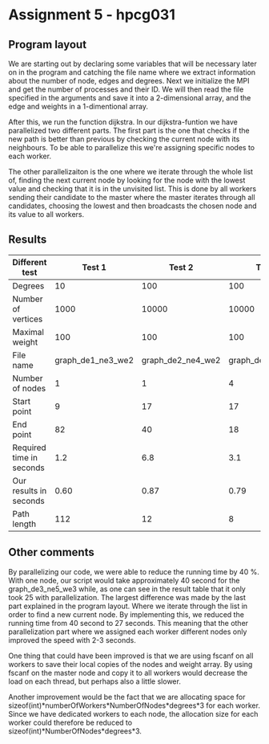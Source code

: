 <h1> Assignment 5 - hpcg031 </h2>

<h2> Program layout </h2>

We are starting out by declaring some variables that will be necessary later on in the program and
catching the file name where we extract information about the number of node, edges and
degrees. Next we initialize the MPI and get the number of processes and their ID. We will then read
the file specified in the arguments and save it into a 2-dimensional array, and the edge and weights
in a 1-dimentional array.

After this, we run the function dijkstra. In our dijkstra-funtion we have parallelized two different
parts. The first part is the one that checks if the new path is better than previous by checking the
current node with its neighbours. To be able to parallelize this we're assigning specific nodes to
each worker.

The other parallelizaiton is the one where we iterate through the whole list of, finding the next
current node by looking for the node with the lowest value and checking that it is in the unvisited
list. This is done by all workers sending their candidate to the master where the master iterates
through all candidates, choosing the lowest and then broadcasts the chosen node and its value to all
workers.


<h2> Results </h2>

| Different test | Test 1 | Test 2 | Test 3 | Test 4 | Test 5 |
|----|----|----|----|----|----|
| Degrees | 10 | 100 |	100 | 100 | 1000 |
| Number of vertices |	1000 | 10000 | 10000 | 100000 | 100000 |
| Maximal weight | 100 | 100 |	100 | 100 | 1000 |
| File name | graph_de1_ne3_we2 | graph_de2_ne4_we2 | graph_de2_ne4_we2 | graph_de2_ne5_we2 | graph_de3_ne5_we3 |
| Number of nodes  | 1 | 1 | 4 | 10 | 20 |
| Start point |	9 | 17 | 17 | 107 | 4 |
| End point | 82 | 40 |	18 | 0 | 5 |
| Required time in seconds | 1.2 | 6.8 | 3.1 | 98 | 256 |
| Our results in seconds | 0.60 | 0.87 | 0.79 | 6.10 | 25.60 |
| Path length | 112 | 12 | 8 | 18  | 21 |

<h2> Other comments </h2>

By parallelizing our code, we were able to reduce the running time by 40 %. With one node, our
script would take approximately 40 second for the graph_de3_ne5_we3 while, as one can see in the
result table that it only took 25 with parallelization. The largest difference was made by the last
part explained in the program layout. Where we iterate through the list in order to find a new
current node. By implementing this, we reduced the running time from 40 second to 27 seconds. This
meaning that the other parallelization part where we assigned each worker different nodes only
improved the speed with 2-3 seconds.

One thing that could have been improved is that we are using fscanf on all workers to save their
local copies of the nodes and weight array. By using fscanf on the master node and copy it to all
workers would decrease the load on each thread, but perhaps also a little slower.

Another improvement would be the fact that we are allocating space for
sizeof(int)\*numberOfWorkers\*NumberOfNodes\*degrees\*3 for each worker. Since we have dedicated
workers to each node, the allocation size for each worker could therefore be reduced to
sizeof(int)\*NumberOfNodes\*degrees\*3.
